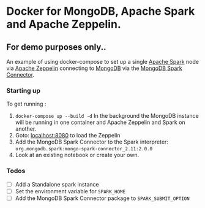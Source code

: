 # Docker for MongoDB, Apache Spark and Apache Zeppelin.

## For demo purposes only..

An example of using docker-compose to set up a single [Apache Spark](http://spark.apache.org/) node via [Apache Zeppelin](http://zeppelin.apache.org/) connecting to [MongoDB](https://www.mongodb.com/) via the [MongoDB Spark Connector](https://github.com/mongodb/mongo-spark).

### Starting up 

To get running :

 1. `docker-compose up --build -d`
    In the background the MongoDB instance will be running in one container and Apache Zeppelin and Spark on another.
 2. Goto: [localhost:8080](http://localhost:8080) to load the Zeppelin
 3. Add the MongoDB Spark Connector to the Spark interpreter: `org.mongodb.spark:mongo-spark-connector_2.11:2.0.0`
 4. Look at an existing notebook or create your own.

### Todos

  - [ ] Add a Standalone spark instance
  - [ ] Set the environment variable for `SPARK_HOME`
  - [ ] Add the MongoDB Spark Connector package to `SPARK_SUBMIT_OPTION`

